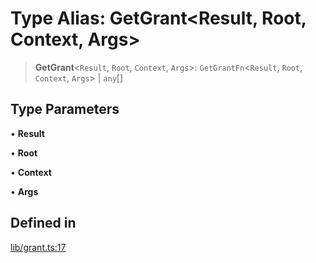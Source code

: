 # Type Alias: GetGrant\<Result, Root, Context, Args\>

> **GetGrant**\<`Result`, `Root`, `Context`, `Args`\>: `GetGrantFn`\<`Result`, `Root`, `Context`, `Args`\> \| `any`[]

## Type Parameters

• **Result**

• **Root**

• **Context**

• **Args**

## Defined in

[lib/grant.ts:17](https://github.com/andreisergiu98/baeta/blob/277f62f15bfdecc05d507a84e60b62e5bc08a747/packages/extension-auth/lib/grant.ts#L17)
